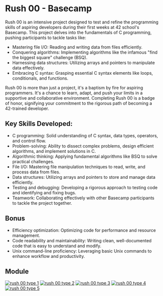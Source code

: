 # Rush 00 - Basecamp

Rush 00 is an intensive project designed to test and refine the programming skills of aspiring developers during their first weeks at 42 school's Basecamp. This project delves into the fundamentals of C programming, pushing participants to tackle tasks like:

- Mastering file I/O: Reading and writing data from files efficiently.
- Conquering algorithms: Implementing algorithms like the infamous "find the biggest square" challenge (BSQ).
- Harnessing data structures: Utilizing arrays and pointers to manipulate data effectively.
- Embracing C syntax: Grasping essential C syntax elements like loops, conditionals, and functions.

Rush 00 is more than just a project, it's a baptism by fire for aspiring programmers. It's a chance to learn, adapt, and push your limits in a supportive and collaborative environment. Completing Rush 00 is a badge of honor, signifying your commitment to the rigorous path of becoming a 42-trained developer.

## Key Skills Developed:

- C programming: Solid understanding of C syntax, data types, operators, and control flow.
- Problem-solving: Ability to dissect complex problems, design efficient algorithms, and implement solutions in C.
- Algorithmic thinking: Applying fundamental algorithms like BSQ to solve practical challenges.
- File I/O: Mastering file manipulation techniques to read, write, and process data from files.
- Data structures: Utilizing arrays and pointers to store and manage data efficiently.
- Testing and debugging: Developing a rigorous approach to testing code and identifying and fixing bugs.
- Teamwork: Collaborating effectively with other Basecamp participants to tackle the project together.

## Bonus

- Efficiency optimization: Optimizing code for performance and resource management.
- Code readability and maintainability: Writing clean, well-documented code that is easy to understand and modify.
- Unix command-line proficiency: Leveraging basic Unix commands to enhance workflow and productivity.

## Module

[![rush 00 type 1](https://img.shields.io/badge/project-rush__00_type_1-skyblue?style=for-the-badge&logo=42)](https://github.com/willtrigo/42_basecamp/tree/main/rush/rush00/rush00/ex00)
[![rush 00 type 2](https://img.shields.io/badge/project-rush__00_type_2-skyblue?style=for-the-badge&logo=42)](https://github.com/willtrigo/42_basecamp/tree/main/rush/rush00/rush01/ex00)
[![rush 00 type 3](https://img.shields.io/badge/project-rush__00_type_3-skyblue?style=for-the-badge&logo=42)](https://github.com/willtrigo/42_basecamp/tree/main/rush/rush00/rush02/ex00)
[![rush 00 type 4](https://img.shields.io/badge/project-rush__00_type_4-skyblue?style=for-the-badge&logo=42)](https://github.com/willtrigo/42_basecamp/tree/main/rush/rush00/rush03/ex00)
[![rush 00 type 5](https://img.shields.io/badge/project-rush__00_type_5-skyblue?style=for-the-badge&logo=42)](https://github.com/willtrigo/42_basecamp/tree/main/rush/rush00/rush04/ex00)
